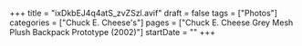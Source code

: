 +++
title = "ixDkbEJ4q4atS_zvZSzl.avif"
draft = false
tags = ["Photos"]
categories = ["Chuck E. Cheese's"]
pages = ["Chuck E. Cheese Grey Mesh Plush Backpack Prototype (2002)"]
startDate = ""
+++
